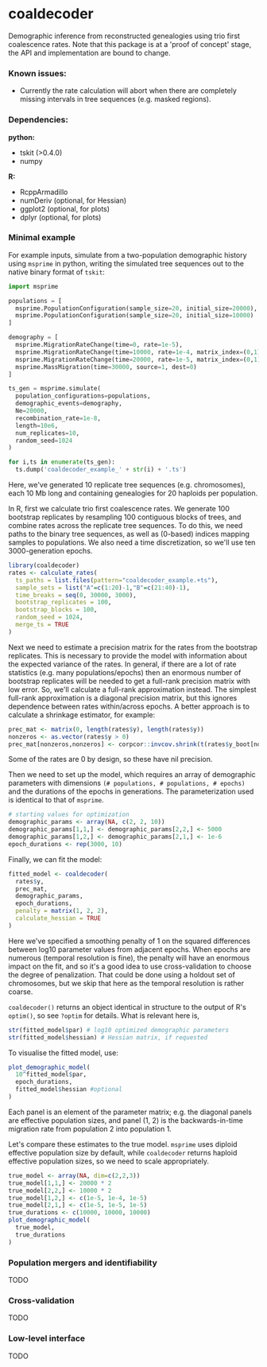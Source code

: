 # coaldecoder

Demographic inference from reconstructed genealogies using trio first coalescence rates. Note that this package is at a 'proof of concept' stage, the API and implementation are bound to change.

### Known issues:

- Currently the rate calculation will abort when there are completely missing intervals in tree sequences (e.g. masked regions).

### Dependencies:

__python:__
- tskit (>0.4.0)
- numpy

__R:__
- RcppArmadillo
- numDeriv (optional, for Hessian)
- ggplot2 (optional, for plots)
- dplyr (optional, for plots)

### Minimal example

For example inputs, simulate from a two-population demographic history using `msprime` in python,
writing the simulated tree sequences out to the native binary format of `tskit`:
```python
import msprime

populations = [
  msprime.PopulationConfiguration(sample_size=20, initial_size=20000),
  msprime.PopulationConfiguration(sample_size=20, initial_size=10000)
]

demography = [
  msprime.MigrationRateChange(time=0, rate=1e-5),
  msprime.MigrationRateChange(time=10000, rate=1e-4, matrix_index=(0,1)),
  msprime.MigrationRateChange(time=20000, rate=1e-5, matrix_index=(0,1)),
  msprime.MassMigration(time=30000, source=1, dest=0)
]

ts_gen = msprime.simulate(
  population_configurations=populations,
  demographic_events=demography,
  Ne=20000,
  recombination_rate=1e-8,
  length=10e6,
  num_replicates=10,
  random_seed=1024
)

for i,ts in enumerate(ts_gen):
  ts.dump('coaldecoder_example_' + str(i) + '.ts')
```
Here, we've generated 10 replicate tree sequences (e.g. chromosomes), each 10 Mb long and containing genealogies for 20 haploids per population.

In R, first we calculate trio first coalescence rates. We generate 100 bootstrap replicates by resampling 100 contiguous blocks of trees, and combine rates across the replicate tree sequences. To do this, we need paths to the binary tree sequences, as well as (0-based) indices mapping samples to populations. We also need a time discretization, so we'll use ten 3000-generation epochs.
```r
library(coaldecoder)
rates <- calculate_rates(
  ts_paths = list.files(pattern="coaldecoder_example.+ts"),
  sample_sets = list("A"=c(1:20)-1,"B"=c(21:40)-1),
  time_breaks = seq(0, 30000, 3000),
  bootstrap_replicates = 100,
  bootstrap_blocks = 100,
  random_seed = 1024,
  merge_ts = TRUE
)
```

Next we need to estimate a precision matrix for the rates from the bootstrap replicates. This is necessary to provide the model with information about the expected variance of the rates. In general, if there are a lot of rate statistics (e.g. many populations/epochs) then an enormous number of bootstrap replicates will be needed to get a full-rank precision matrix with low error. So, we'll calculate a full-rank approximation instead. The simplest full-rank approximation is a diagonal precision matrix, but this ignores dependence between rates within/across epochs. A better approach is to calculate a shrinkage estimator, for example:
```r
prec_mat <- matrix(0, length(rates$y), length(rates$y))
nonzeros <- as.vector(rates$y > 0)
prec_mat[nonzeros,nonzeros] <- corpcor::invcov.shrink(t(rates$y_boot[nonzeros,]))
```
Some of the rates are 0 by design, so these have nil precision.


Then we need to set up the model, which requires an array of demographic parameters with dimensions `(# populations, # populations, # epochs)` and the durations of the epochs in generations. The parameterization used is identical to that of `msprime`.
```r
# starting values for optimization
demographic_params <- array(NA, c(2, 2, 10))
demographic_params[1,1,] <- demographic_params[2,2,] <- 5000
demographic_params[1,2,] <- demographic_params[2,1,] <- 1e-6
epoch_durations <- rep(3000, 10)
```


Finally, we can fit the model:
```r
fitted_model <- coaldecoder(
  rates$y,
  prec_mat,
  demographic_params,
  epoch_durations,
  penalty = matrix(1, 2, 2),
  calculate_hessian = TRUE
)
```
Here we've specified a smoothing penalty of 1 on the squared differences between log10 parameter values from adjacent epochs. When epochs are numerous (temporal resolution is fine), the penalty will have an enormous impact on the fit, and so it's a good idea to use cross-validation to choose the degree of penalization. That could be done using a holdout set of chromosomes, but we skip that here as the temporal resolution is rather coarse.

`coaldecoder()` returns an object identical in structure to the output of R's `optim()`, so see `?optim` for details. What is relevant here is,
```r
str(fitted_model$par) # log10 optimized demographic parameters
str(fitted_model$hessian) # Hessian matrix, if requested
```

To visualise the fitted model, use:
```r
plot_demographic_model(
  10^fitted_model$par,
  epoch_durations,
  fitted_model$hessian #optional
)
```
Each panel is an element of the parameter matrix; e.g. the diagonal panels are effective population sizes, and panel (1, 2) is the backwards-in-time migration rate from population 2 into population 1.

Let's compare these estimates to the true model. `msprime` uses diploid
effective population size by default, while `coaldecoder` returns haploid effective
population sizes, so we need to scale appropriately.
```r
true_model <- array(NA, dim=c(2,2,3))
true_model[1,1,] <- 20000 * 2
true_model[2,2,] <- 10000 * 2
true_model[1,2,] <- c(1e-5, 1e-4, 1e-5)
true_model[2,1,] <- c(1e-5, 1e-5, 1e-5)
true_durations <- c(10000, 10000, 10000)
plot_demographic_model(
  true_model,
  true_durations
)
```

### Population mergers and identifiability

TODO

### Cross-validation

TODO

### Low-level interface

TODO
